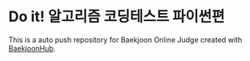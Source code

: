 # Do it! 알고리즘 코딩테스트 파이썬편
This is a auto push repository for Baekjoon Online Judge created with [BaekjoonHub](https://github.com/BaekjoonHub/BaekjoonHub).
